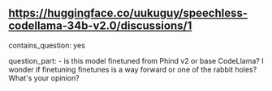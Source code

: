 ## https://huggingface.co/uukuguy/speechless-codellama-34b-v2.0/discussions/1

contains_question: yes

question_part: - is this model finetuned from Phind v2 or base CodeLlama? 
I wonder if finetuning finetunes is a way forward or one of the rabbit holes? What's your opinion?